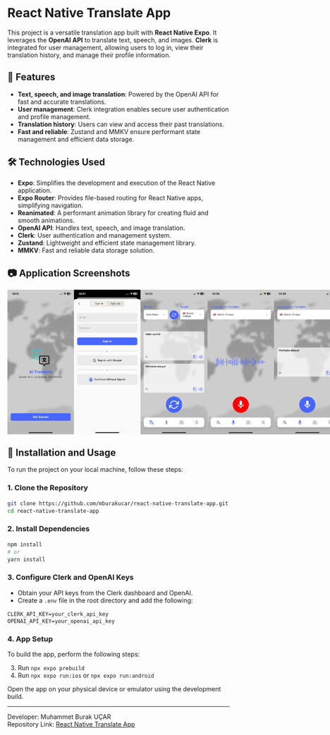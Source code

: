 # React Native Translate App

This project is a versatile translation app built with **React Native Expo**. It leverages the **OpenAI API** to translate text, speech, and images. **Clerk** is integrated for user management, allowing users to log in, view their translation history, and manage their profile information.

## 🚀 Features

- **Text, speech, and image translation**: Powered by the OpenAI API for fast and accurate translations.
- **User management**: Clerk integration enables secure user authentication and profile management.
- **Translation history**: Users can view and access their past translations.
- **Fast and reliable**: Zustand and MMKV ensure performant state management and efficient data storage.

## 🛠️ Technologies Used

- **Expo**: Simplifies the development and execution of the React Native application.
- **Expo Router**: Provides file-based routing for React Native apps, simplifying navigation.
- **Reanimated**: A performant animation library for creating fluid and smooth animations.
- **OpenAI API**: Handles text, speech, and image translation.
- **Clerk**: User authentication and management system.
- **Zustand**: Lightweight and efficient state management library.
- **MMKV**: Fast and reliable data storage solution.

## 📷 Application Screenshots

<div style="display: flex; flex-direction: 'row';">
<img src="./screenshots/1.jpeg" width=30%>
<img src="./screenshots/2.jpeg" width=30%>
<img src="./screenshots/3.jpeg" width=30%>
<img src="./screenshots/4.jpeg" width=30%>
<img src="./screenshots/5.jpeg" width=30%>
<img src="./screenshots/6.jpeg" width=30%>
<img src="./screenshots/7.jpeg" width=30%>
<img src="./screenshots/8.jpeg" width=30%>
<img src="./screenshots/9.jpeg" width=30%>
<img src="./screenshots/10.jpeg" width=30%>
<img src="./screenshots/11.jpeg" width=30%>
<img src="./screenshots/12.jpeg" width=30%>
</div>

## 🔧 Installation and Usage

To run the project on your local machine, follow these steps:

### 1. Clone the Repository

```bash
git clone https://github.com/mburakucar/react-native-translate-app.git
cd react-native-translate-app
```

### 2. Install Dependencies

```bash
npm install
# or
yarn install
```

### 3. Configure Clerk and OpenAI Keys

- Obtain your API keys from the Clerk dashboard and OpenAI.
- Create a `.env` file in the root directory and add the following:

```env
CLERK_API_KEY=your_clerk_api_key
OPENAI_API_KEY=your_openai_api_key
```

### 4. App Setup

To build the app, perform the following steps:

3. Run `npx expo prebuild`
4. Run `npx expo run:ios` or `npx expo run:android`

Open the app on your physical device or emulator using the development build.

---

Developer: Muhammet Burak UÇAR  
Repository Link: [React Native Translate App](https://github.com/mburakucar/react-native-translate-app)

